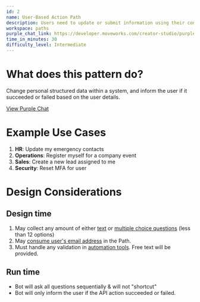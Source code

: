 ```yaml
---
id: 2
name: User-Based Action Path
description: Users need to update or submit information using their context.
workspace: paths
purple_chat_link: https://developer.moveworks.com/creator-studio/purple-chat-builder/?workspace=%7B%22title%22%3A%22My+Workspace%22%2C%22mocks%22%3A%5B%7B%22id%22%3A1636%2C%22title%22%3A%22Mock+1%22%2C%22transcript%22%3A%7B%22settings%22%3A%7B%22colorStyle%22%3A%22LIGHT%22%2C%22startTime%22%3A%2211%3A43+AM%22%2C%22defaultPerson%22%3A%22GWEN%22%2C%22editable%22%3Atrue%2C%22botName%22%3A%22%22%2C%22botImageUrl%22%3A%22%22%7D%2C%22messages%22%3A%5B%7B%22from%22%3A%22USER%22%2C%22text%22%3A%22I+just+got+married+and+would+like+to+update+my+emergency+contact+to+my+spouse.%22%7D%2C%7B%22from%22%3A%22BOT%22%2C%22text%22%3A%22Okay%2C+I+can+help+you+update+your+emergency+contact.%22%2C%22cards%22%3A%5B%7B%22title%22%3A%22What+is+your+emergency+contact%27s+full+name%3F%22%7D%5D%7D%2C%7B%22from%22%3A%22USER%22%2C%22text%22%3A%22John+Doe%22%7D%2C%7B%22from%22%3A%22ANNOTATION%22%2C%22text%22%3A%22If+the+HRIS+requires+first+%26+last+name+to+be+stored+separately%2C+then+the+questions+must+be+split+up.%22%7D%2C%7B%22from%22%3A%22BOT%22%2C%22text%22%3A%22Okay%2C+their+full+name+is+%5C%22John+Doe%5C%22%22%2C%22cards%22%3A%5B%7B%22title%22%3A%22What+is+your+emergency+contact%27s+phone+number%3F%22%7D%5D%7D%2C%7B%22from%22%3A%22USER%22%2C%22text%22%3A%22123-456-7890%22%7D%2C%7B%22from%22%3A%22ANNOTATION%22%2C%22text%22%3A%22Phone+numbers+are+not+validated.+They+must+be+validated+by+the+iPaaS.%22%7D%2C%7B%22from%22%3A%22BOT%22%2C%22text%22%3A%22Thank+you+for+providing+the+phone+number.%22%7D%2C%7B%22from%22%3A%22ANNOTATION%22%2C%22text%22%3A%22API+Call%3A%5CnUpdate+Emergency+Contact%5Cn%5Cn%7B%5Cn++%5C%22new_contact_phone_number%5C%22%3A+%5C%22123-456-7890%5C%22%2C%5Cn++%5C%22new_contact_name%5C%22%3A+%5C%22John+Doe%5C%22%2C%5Cn++%5C%22for_user%5C%22%3A+%5C%22gwen%40moveworks.ai%5C%22%5Cn%7D%22%7D%5D%7D%7D%5D%2C%22botSettings%22%3A%7B%22name%22%3A%22%22%2C%22imageUrl%22%3A%22%22%7D%7D
time_in_minutes: 30
difficulty_level: Intermediate
---
```


# What does this pattern do?

Change personal structured data within a system, and inform the user if it succeeded or failed based on the user details.

[View Purple Chat](https://developer.moveworks.com/creator-studio/purple-chat-builder/?workspace=%7B%22title%22%3A%22My+Workspace%22%2C%22mocks%22%3A%5B%7B%22id%22%3A1636%2C%22title%22%3A%22Mock+1%22%2C%22transcript%22%3A%7B%22settings%22%3A%7B%22colorStyle%22%3A%22LIGHT%22%2C%22startTime%22%3A%2211%3A43+AM%22%2C%22defaultPerson%22%3A%22GWEN%22%2C%22editable%22%3Atrue%2C%22botName%22%3A%22%22%2C%22botImageUrl%22%3A%22%22%7D%2C%22messages%22%3A%5B%7B%22from%22%3A%22USER%22%2C%22text%22%3A%22I+just+got+married+and+would+like+to+update+my+emergency+contact+to+my+spouse.%22%7D%2C%7B%22from%22%3A%22BOT%22%2C%22text%22%3A%22Okay%2C+I+can+help+you+update+your+emergency+contact.%22%2C%22cards%22%3A%5B%7B%22title%22%3A%22What+is+your+emergency+contact%27s+full+name%3F%22%7D%5D%7D%2C%7B%22from%22%3A%22USER%22%2C%22text%22%3A%22John+Doe%22%7D%2C%7B%22from%22%3A%22ANNOTATION%22%2C%22text%22%3A%22If+the+HRIS+requires+first+%26+last+name+to+be+stored+separately%2C+then+the+questions+must+be+split+up.%22%7D%2C%7B%22from%22%3A%22BOT%22%2C%22text%22%3A%22Okay%2C+their+full+name+is+%5C%22John+Doe%5C%22%22%2C%22cards%22%3A%5B%7B%22title%22%3A%22What+is+your+emergency+contact%27s+phone+number%3F%22%7D%5D%7D%2C%7B%22from%22%3A%22USER%22%2C%22text%22%3A%22123-456-7890%22%7D%2C%7B%22from%22%3A%22ANNOTATION%22%2C%22text%22%3A%22Phone+numbers+are+not+validated.+They+must+be+validated+by+the+iPaaS.%22%7D%2C%7B%22from%22%3A%22BOT%22%2C%22text%22%3A%22Thank+you+for+providing+the+phone+number.%22%7D%2C%7B%22from%22%3A%22ANNOTATION%22%2C%22text%22%3A%22API+Call%3A%5CnUpdate+Emergency+Contact%5Cn%5Cn%7B%5Cn++%5C%22new_contact_phone_number%5C%22%3A+%5C%22123-456-7890%5C%22%2C%5Cn++%5C%22new_contact_name%5C%22%3A+%5C%22John+Doe%5C%22%2C%5Cn++%5C%22for_user%5C%22%3A+%5C%22gwen%40moveworks.ai%5C%22%5Cn%7D%22%7D%5D%7D%7D%5D%2C%22botSettings%22%3A%7B%22name%22%3A%22%22%2C%22imageUrl%22%3A%22%22%7D%7D)

# Example Use Cases

1. **HR**: Update my emergency contacts
2. **Operations**: Register myself for a company event
3. **Sales**: Create a new lead assigned to me
4. **Security**: Reset MFA for user

# Design Considerations

## Design time

1. May collect any amount of either [text](https://developer.moveworks.com/creator-studio/paths/question-configuration/#1-free-input-question) or [multiple choice questions](https://developer.moveworks.com/creator-studio/paths/question-configuration/#2-multiple-choices-question) (less than 12 options)
2. May [consume user's email address](https://developer.moveworks.com/creator-studio/api-configuration/#paths-access-user-email-in-api) in the Path.
3. Must handle any validation in [automation tools](https://developer.moveworks.com/creator-studio/automation-tools). Free text will be provided.

## Run time

- Bot will ask all questions sequentially & will not "shortcut"
- Bot will only inform the user if the API action succeeded or failed.
